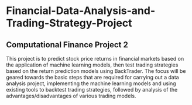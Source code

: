 # Financial-Data-Analysis-and-Trading-Strategy-Project
## Computational Finance Project 2
This project is to predict stock price returns in financial markets based on the application of machine learning models, then test trading strategies based on the return prediction models using BackTrader. The focus will be geared towards the basic steps that are required for carrying out a data analysis project, implementing the machine learning models and using existing tools to backtest trading strategies, followed by analysis of the advantages/disadvantages of various trading models.

